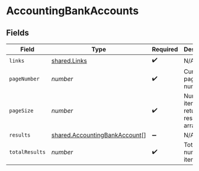 # AccountingBankAccounts


## Fields

| Field                                                                                 | Type                                                                                  | Required                                                                              | Description                                                                           |
| ------------------------------------------------------------------------------------- | ------------------------------------------------------------------------------------- | ------------------------------------------------------------------------------------- | ------------------------------------------------------------------------------------- |
| `links`                                                                               | [shared.Links](../../../sdk/models/shared/links.md)                                   | :heavy_check_mark:                                                                    | N/A                                                                                   |
| `pageNumber`                                                                          | *number*                                                                              | :heavy_check_mark:                                                                    | Current page number.                                                                  |
| `pageSize`                                                                            | *number*                                                                              | :heavy_check_mark:                                                                    | Number of items to return in results array.                                           |
| `results`                                                                             | [shared.AccountingBankAccount](../../../sdk/models/shared/accountingbankaccount.md)[] | :heavy_minus_sign:                                                                    | N/A                                                                                   |
| `totalResults`                                                                        | *number*                                                                              | :heavy_check_mark:                                                                    | Total number of items.                                                                |